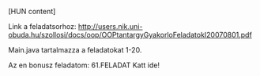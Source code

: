 [HUN content]

Link a feladatsorhoz: http://users.nik.uni-obuda.hu/szollosi/docs/oop/OOPtantargyGyakorloFeladatokI20070801.pdf


Main.java tartalmazza a feladatokat 1-20.


Az en bonusz feladatom: 61.FELADAT Katt ide!

